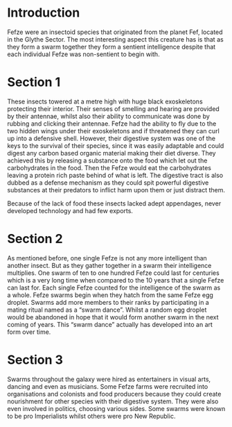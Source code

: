# Introduction

Fefze were an insectoid species that originated from the planet Fef, located in the Glythe Sector.
The most interesting aspect this creature has is that as they form a swarm together they form a sentient intelligence despite that each individual Fefze was non-sentient to begin with.

# Section 1

These insects towered at a metre high with huge black exoskeletons protecting their interior.
Their senses of smelling and hearing are provided by their antennae, whilst also their ability to communicate was done by rubbing and clicking their antennae.
Fefze had the ability to fly due to the two hidden wings under their exoskeletons and if threatened they can curl up into a defensive shell.
However, their digestive system was one of the keys to the survival of their species, since it was easily adaptable and could digest any carbon based organic material making their diet diverse.
They achieved this by releasing a substance onto the food which let out the carbohydrates in the food.
Then the Fefze would eat the carbohydrates leaving a protein rich paste behind of what is left.
The digestive tract is also dubbed as a defense mechanism as they could spit powerful digestive substances at their predators to inflict harm upon them or just distract them.

Because of the lack of food these insects lacked adept appendages, never developed technology and had few exports.

# Section 2

As mentioned before, one single Fefze is not any more intelligent than another insect.
But as they gather together in a swarm their intelligence multiplies.
One swarm of ten to one hundred Fefze could last for centuries which is a very long time when compared to the 10 years that a single Fefze can last for.
Each single Fefze counted for the intelligence of the swarm as a whole.
Fefze swarms begin when they hatch from the same Fefze egg droplet.
Swarms add more members to their ranks by participating in a mating ritual named as a “swarm dance”.
Whilst a random egg droplet would be abandoned in hope that it would form another swarm in the next coming of years.
This “swarm dance” actually has developed into an art form over time.

# Section 3

Swarms throughout the galaxy were hired as entertainers in visual arts, dancing and even as musicians.
Some Fefze farms were recruited into organisations and colonists and food producers because they could create nourishment for other species with their digestive system.
They were also even involved in politics, choosing various sides.
Some swarms were known to be pro Imperialists whilst others were pro New Republic.
